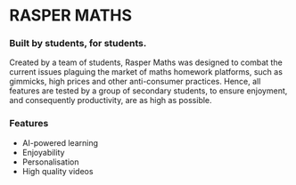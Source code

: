 # RASPER MATHS
### Built by students, for students.
Created by a team of students, Rasper Maths was designed to combat the current issues plaguing the market of maths homework platforms, such as gimmicks, high prices and other anti-consumer practices. Hence, all features are tested by a group of secondary students, to ensure enjoyment, and consequently productivity, are as high as possible.

### Features
- AI-powered learning
- Enjoyability
- Personalisation
- High quality videos
